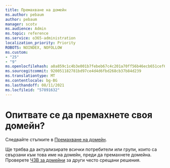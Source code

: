 ```yaml
---
title: Премахване на домейн
ms.author: pebaum
author: pebaum
manager: scotv
ms.audience: Admin
ms.topic: reference
ms.service: o365-administration
localization_priority: Priority
ROBOTS: NOINDEX, NOFOLLOW
ms.custom:
- "25"
- "9"
ms.openlocfilehash: a8a859c1c4b3e001b7febeb67c4c201a70ff56b46ecb651cef69d88500846626
ms.sourcegitcommit: 920051182781bd97ce4d4d6fbd268cb37b84d239
ms.translationtype: MT
ms.contentlocale: bg-BG
ms.lasthandoff: 08/11/2021
ms.locfileid: "57891632"
---
```

# <a name="trying-to-remove-your-domain"></a>Опитвате се да премахнете своя домейн?

Следвайте стъпките в [Премахване на домейн](https://docs.microsoft.com/microsoft-365/admin/get-help-with-domains/remove-a-domain).
  
Ще трябва да актуализирате всички потребители или групи, които са свързани към това име на домейн, преди да премахнете домейна. Проверете [ЧЗВ за домейни](https://docs.microsoft.com/microsoft-365/admin/setup/domains-faq) за други често срещани решения.
  